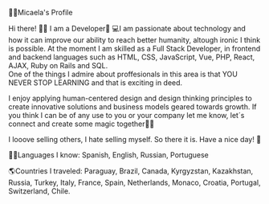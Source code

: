 👩🏼Micaela's Profile  

Hi there! 👋🏼 I am a Developer🚀
💻I am passionate about technology and how it can improve our ability to reach better humanity, altough ironic I think is possible. At the moment I am skilled as a Full Stack Developer, in frontend and backend languages such as HTML, CSS, JavaScript, Vue, PHP, React, AJAX, Ruby on Rails and SQL.      
One of the things I admire about proffesionals in this area is that YOU NEVER STOP LEARNING and that is exciting in deed.        
 
I enjoy applying human-centered design and design thinking principles to create innovative solutions and business models geared towards growth. If you think I can be of any use to you or your company let me know, let´s connect and create some magic together🐱‍🏍     
  
I looove selling others, I hate selling myself. So there it is. Have a nice day! 🎈       
 
🤙🏼Languages I know: Spanish, English, Russian, Portuguese          
    
🌎Countries I traveled: Paraguay, Brazil, Canada, Kyrgyzstan, Kazakhstan, Russia, Turkey, Italy, France, Spain, Netherlands, Monaco, Croatia, Portugal, Switzerland, Chile. 
